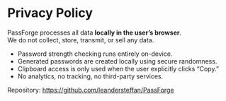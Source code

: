 # Privacy Policy

PassForge processes all data **locally in the user’s browser**.  
We do not collect, store, transmit, or sell any data.  

- Password strength checking runs entirely on-device.  
- Generated passwords are created locally using secure randomness.  
- Clipboard access is only used when the user explicitly clicks “Copy.”  
- No analytics, no tracking, no third-party services.  

Repository: https://github.com/leandersteffan/PassForge